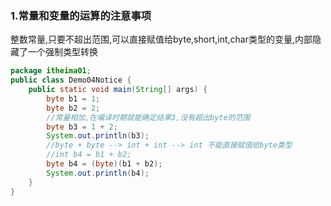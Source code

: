 ### 1.常量和变量的运算的注意事项

​		整数常量,只要不超出范围,可以直接赋值给byte,short,int,char类型的变量,内部隐藏了一个强制类型转换

```java
package itheima01;
public class Demo04Notice {
    public static void main(String[] args) {
        byte b1 = 1;
        byte b2 = 2;
        //常量相加,在编译时期就能确定结果3,没有超出byte的范围
        byte b3 = 1 + 2;
        System.out.println(b3);
        //byte + byte --> int + int --> int 不能直接赋值给byte类型
        //int b4 = b1 + b2;
        byte b4 = (byte)(b1 + b2);
        System.out.println(b4);
    }
}
```

